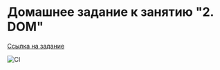 # Домашнее задание к занятию "2. DOM"

[Ссылка на задание](https://github.com/netology-code/ahj-homeworks/tree/AHJ-50/dom)

![CI](https://github.com/Artyouhan/Dom-2/actions/workflows/webpack.yml/badge.svg)
